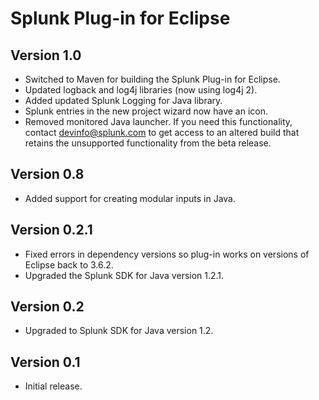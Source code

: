 # Splunk Plug-in for Eclipse

## Version 1.0

* Switched to Maven for building the Splunk Plug-in for Eclipse.
* Updated logback and log4j libraries (now using log4j 2).
* Added updated Splunk Logging for Java library.
* Splunk entries in the new project wizard now have an icon.
* Removed monitored Java launcher. If you need this functionality, contact
  devinfo@splunk.com to get access to an altered build that retains the
  unsupported functionality from the beta release.

## Version 0.8

* Added support for creating modular inputs in Java.

## Version 0.2.1

* Fixed errors in dependency versions so plug-in works on versions of Eclipse back to 3.6.2.
* Upgraded the Splunk SDK for Java version 1.2.1.

## Version 0.2

* Upgraded to Splunk SDK for Java version 1.2.

## Version 0.1

* Initial release.
